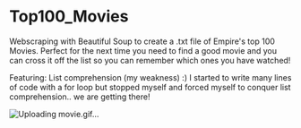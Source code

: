 # Top100_Movies
Webscraping with Beautiful Soup to create a .txt file of Empire's top 100 Movies. Perfect for the next time you need to find a good movie and you can cross it off the list so you can remember which ones you have watched!

Featuring: List comprehension (my weakness) :) I started to write many lines of code with a for loop but stopped myself and forced myself to conquer list comprehension.. we are getting there!

![Uploading movie.gif…]()
